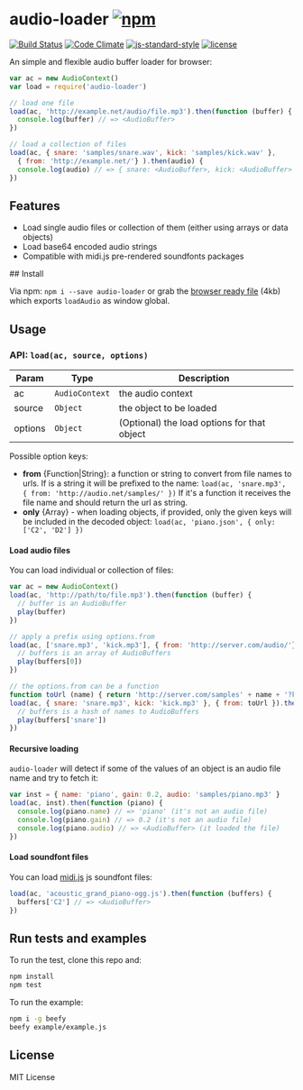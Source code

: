 # audio-loader [![npm](https://img.shields.io/npm/v/audio-loader.svg)](https://www.npmjs.com/package/audio-loader)

[![Build Status](https://travis-ci.org/danigb/audio-loader.svg?branch=master)](https://travis-ci.org/danigb/audio-loader) [![Code Climate](https://codeclimate.com/github/danigb/audio-loader/badges/gpa.svg)](https://codeclimate.com/github/danigb/audio-loader) [![js-standard-style](https://img.shields.io/badge/code%20style-standard-brightgreen.svg?style=flat)](https://github.com/feross/standard) [![license](https://img.shields.io/npm/l/audio-loader.svg)](https://www.npmjs.com/package/audio-loader)

An simple and flexible audio buffer loader for browser:

```js
var ac = new AudioContext()
var load = require('audio-loader')

// load one file
load(ac, 'http://example.net/audio/file.mp3').then(function (buffer) {
  console.log(buffer) // => <AudioBuffer>
})

// load a collection of files
load(ac, { snare: 'samples/snare.wav', kick: 'samples/kick.wav' },
  { from: 'http://example.net/'} ).then(audio) {
  console.log(audio) // => { snare: <AudioBuffer>, kick: <AudioBuffer> }
})
```

## Features

- Load single audio files or collection of them (either using arrays or data objects)
- Load base64 encoded audio strings
- Compatible with midi.js pre-rendered soundfonts packages

## Install

Via npm: `npm i --save audio-loader` or grab the [browser ready file](https://raw.githubusercontent.com/danigb/audio-loader/master/dist/audio-loader.min.js) (4kb) which exports `loadAudio` as window global.

## Usage

<a name="load"></a>

### API: `load(ac, source, options)`

| Param | Type | Description |
| --- | --- | --- |
| ac | <code>AudioContext</code> | the audio context |
| source | <code>Object</code> | the object to be loaded |
| options | <code>Object</code> | (Optional) the load options for that object |

Possible option keys:

- __from__ {Function|String}: a function or string to convert from file names to urls.
If is a string it will be prefixed to the name:
`load(ac, 'snare.mp3', { from: 'http://audio.net/samples/' })`
If it's a function it receives the file name and should return the url as string.
- __only__ {Array} - when loading objects, if provided, only the given keys
will be included in the decoded object:
`load(ac, 'piano.json', { only: ['C2', 'D2'] })`

#### Load audio files

You can load individual or collection of files:

```js
var ac = new AudioContext()
load(ac, 'http://path/to/file.mp3').then(function (buffer) {
  // buffer is an AudioBuffer
  play(buffer)
})

// apply a prefix using options.from
load(ac, ['snare.mp3', 'kick.mp3'], { from: 'http://server.com/audio/'}).then(function (buffers) {
  // buffers is an array of AudioBuffers
  play(buffers[0])
})

// the options.from can be a function
function toUrl (name) { return 'http://server.com/samples' + name + '?key=secret' }
load(ac, { snare: 'snare.mp3', kick: 'kick.mp3' }, { from: toUrl }).then(function (buffers) {
  // buffers is a hash of names to AudioBuffers
  play(buffers['snare'])
})
```

#### Recursive loading

`audio-loader` will detect if some of the values of an object is an audio file name and try to fetch it:

```js
var inst = { name: 'piano', gain: 0.2, audio: 'samples/piano.mp3' }
load(ac, inst).then(function (piano) {
  console.log(piano.name) // => 'piano' (it's not an audio file)
  console.log(piano.gain) // => 0.2 (it's not an audio file)
  console.log(piano.audio) // => <AudioBuffer> (it loaded the file)
})
```

#### Load soundfont files

You can load [midi.js](https://github.com/mudcube/MIDI.js) js soundfont files:

```js
load(ac, 'acoustic_grand_piano-ogg.js').then(function (buffers) {
  buffers['C2'] // => <AudioBuffer>
})
```

## Run tests and examples

To run the test, clone this repo and:

```bash
npm install
npm test
```

To run the example:

```bash
npm i -g beefy
beefy example/example.js
```

## License

MIT License
